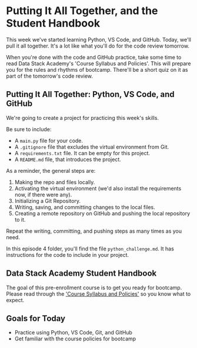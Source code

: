 # Putting It All Together, and the Student Handbook
This week we've started learning Python, VS Code, and GitHub. Today, we'll pull it all together. It's a lot like what you'll do for the code review tomorrow.

When you're done with the code and GitHub practice, take some time to read Data Stack Academy's 'Course Syllabus and Policies'. This will prepare you for the rules and rhythms of bootcamp. There'll be a short quiz on it as part of the tomorrow's code review.

## Putting It All Together: Python, VS Code, and GitHub
We're going to create a project for practicing this week's skills. 

Be sure to include:
- A `main.py` file for your code.
- A `.gitignore` file that excludes the virtual environment from Git.
- A `requirements.txt` file. It can be empty for this project.
- A `README.md` file, that introduces the project.

As a reminder, the general steps are:
1. Making the repo and files locally.
2. Activating the virtual environment (we'd also install the requirements now, if there were any).
3. Initializing a Git Repository.
4. Writing, saving, and committing changes to the local files.
5. Creating a remote repository on GitHub and pushing the local repository to it.

Repeat the writing, committing, and pushing steps as many times as you need.

In this episode 4 folder, you'll find the file `python_challenge.md`. It has instructions for the code to include in your project. 

## Data Stack Academy Student Handbook
The goal of this pre-enrollment course is to get you ready for bootcamp. Please read through the ['Course Syllabus and Policies'](https://docs.google.com/document/d/1-k3e7yBTYhT00aO3yYzlBqNF37SpIKuF-swhT1kNxwk/edit?usp=sharing) so you know what to expect.

## Goals for Today
- Practice using Python, VS Code, Git, and GitHub
- Get familiar with the course policies for bootcamp
